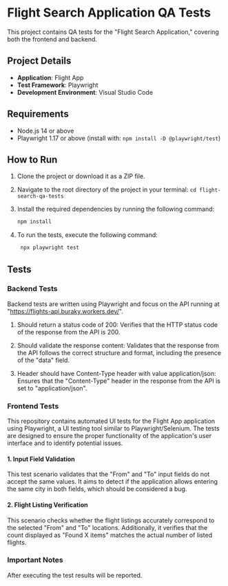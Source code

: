# Flight Search Application QA Tests

This project contains QA tests for the "Flight Search Application," covering both the frontend and backend.

## Project Details

- **Application**: Flight App
- **Test Framework**: Playwright
- **Development Environment**: Visual Studio Code

## Requirements

- Node.js 14 or above
- Playwright 1.17 or above (install with: `npm install -D @playwright/test`)

## How to Run

1. Clone the project or download it as a ZIP file.
2. Navigate to the root directory of the project in your terminal: `cd flight-search-qa-tests`
3. Install the required dependencies by running the following command:
   ```bash
   npm install

1. To run the tests, execute the following command:
   
    ```bash
     npx playwright test

## Tests
### Backend Tests
 Backend tests are written using Playwright and focus on the API running at "https://flights-api.buraky.workers.dev/".

1. Should return a status code of 200: Verifies that the HTTP status code of the response from the API is 200.

2. Should validate the response content: Validates that the response from the API follows the correct structure and format, including the presence of the "data" field.

3. Header should have Content-Type header with value application/json: Ensures that the "Content-Type" header in the response from the API is set to "application/json".

### Frontend Tests

This repository contains automated UI tests for the Flight App application using Playwright, a UI testing tool similar to Playwright/Selenium. The tests are designed to ensure the proper functionality of the application's user interface and to identify potential issues.

#### 1. Input Field Validation

This test scenario validates that the "From" and "To" input fields do not accept the same values. It aims to detect if the application allows entering the same city in both fields, which should be considered a bug.

#### 2. Flight Listing Verification

This scenario checks whether the flight listings accurately correspond to the selected "From" and "To" locations. Additionally, it verifies that the count displayed as "Found X items" matches the actual number of listed flights.

### Important Notes
After executing the test results will be reported.


